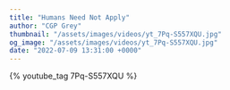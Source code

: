 ```yaml
---
title: "Humans Need Not Apply"
author: "CGP Grey"
thumbnail: "/assets/images/videos/yt_7Pq-S557XQU.jpg"
og_image: "/assets/images/videos/yt_7Pq-S557XQU.jpg"
date: "2022-07-09 13:31:00 +0000"
---
```


{% youtube_tag 7Pq-S557XQU %}
